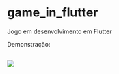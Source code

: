 # game_in_flutter
Jogo em desenvolvimento em Flutter

Demonstração:
##
![](https://github.com/fabegalo/game_in_flutter/blob/main/media/game.gif)
##
